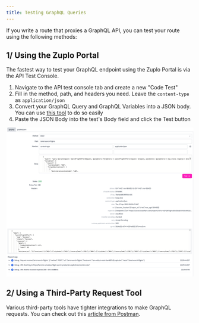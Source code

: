 ```yaml
---
title: Testing GraphQL Queries
---
```


If you write a route that proxies a GraphQL API, you can test your route using
the following methods:

## 1/ Using the Zuplo Portal

The fastest way to test your GraphQL endpoint using the Zuplo Portal is via the
API Test Console.

1. Navigate to the API test console tab and create a new "Code Test"
2. Fill in the method, path, and headers you need. Leave the `content-type` as
   `application/json`
3. Convert your GraphQL Query and GraphQL Variables into a JSON body. You can
   use [this tool](https://datafetcher.com/graphql-json-body-converter) to do so
   easily
4. Paste the JSON Body into the test's Body field and click the Test button

![Docs Folder](../../static/media/guides/testing-graphql/test-request.png)

## 2/ Using a Third-Party Request Tool

Various third-party tools have tighter integrations to make GraphQL requests.
You can check out this
[article from Postman](https://learning.postman.com/docs/sending-requests/graphql/graphql/#using-json-in-the-request-body).

